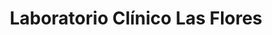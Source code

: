 ---
title: "Laboratorio Clínico Las Flores"
url: /retalhuleu/laboratorio-clinico-las-flores/
shop: Allgemein
---